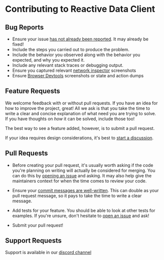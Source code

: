 # Contributing to Reactive Data Client

## Bug Reports

* Ensure your issue [has not already been reported][1]. It may already be fixed!
* Include the steps you carried out to produce the problem.
* Include the behavior you observed along with the behavior you expected, and
  why you expected it.
* Include any relevant stack traces or debugging output.
* Ensure you captured relevant [network inspector](https://developer.chrome.com/docs/devtools/network/) screenshots
* Ensure [Browser Devtools](https://dataclient.io/docs/guides/debugging) screenshots or state and action dumps

## Feature Requests

We welcome feedback with or without pull requests. If you have an idea for how
to improve the project, great! All we ask is that you take the time to write a
clear and concise explanation of what need you are trying to solve. If you have
thoughts on _how_ it can be solved, include those too!

The best way to see a feature added, however, is to submit a pull request.

If your idea requires design considerations, it's best to [start a discussion][4].

## Pull Requests

* Before creating your pull request, it's usually worth asking if the code
  you're planning on writing will actually be considered for merging. You can
  do this by [opening an issue][1] and asking. It may also help give the
  maintainers context for when the time comes to review your code.

* Ensure your [commit messages are well-written][2]. This can double as your
  pull request message, so it pays to take the time to write a clear message.

* Add tests for your feature. You should be able to look at other tests for
  examples. If you're unsure, don't hesitate to [open an issue][1] and ask!

* Submit your pull request!

## Support Requests

Support is available in our [discord channel][3]

[1]: https://github.com/data-client/data-client/issues
[2]: https://medium.com/brigade-engineering/the-secrets-to-great-commit-messages-106fc0a92a25
[3]: https://discord.gg/9aTc42GXWR
[4]: https://github.com/data-client/data-client/discussions/new?category=ideas